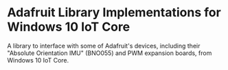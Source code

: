 # Adafruit Library Implementations for Windows 10 IoT Core

A library to interface with some of Adafruit's devices, including their "Absolute Orientation IMU"
(BNO055) and PWM expansion boards, from Windows 10 IoT Core.
